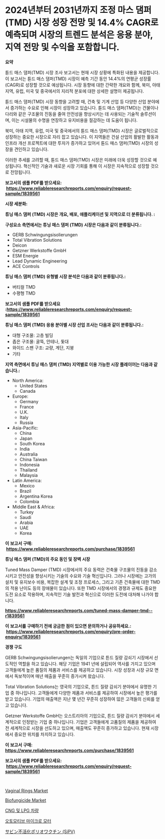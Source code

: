 <p><h1>2024년부터 2031년까지 조정 마스 댐퍼(TMD) 시장 성장 전망 및 14.4% CAGR로 예측되며 시장의 트렌드 분석은 응용 분야, 지역 전망 및 수익을 포함합니다.</h1></p><p><strong>요약</strong></p>
<p><p>튠드 매스 댐퍼(TMD) 시장 조사 보고서는 현재 시장 상황에 특화된 내용을 제공합니다. 이 보고서는 튠드 매스 댐퍼(TMD) 시장이 예측 기간 동안 14.4%의 연평균 성장률(CAGR)로 성장할 것으로 예상됩니다. 시장 동향에 대한 간략한 개요와 함께, 북미, 아태 지역, 유럽, 미국 및 중국에서의 지리적 분포에 대한 상세한 설명이 제공됩니다.</p><p>튠드 매스 댐퍼(TMD) 시장 동향을 고려할 때, 건축 및 기계 산업 등 다양한 산업 분야에서 증가하는 수요로 인해 시장이 성장하고 있습니다. 튠드 매스 댐퍼(TMD)는 건물이나 다리와 같은 구조물의 진동을 줄여 안전성을 향상시키는 데 사용되는 기술적 솔루션이며, 이는 시설물의 수명을 연장하고 유지비용을 절감하는 데 도움이 됩니다.</p><p>북미, 아태 지역, 유럽, 미국 및 중국에서의 튠드 매스 댐퍼(TMD) 시장은 글로벌적으로 성장하는 중요한 시장으로 자리 잡고 있습니다. 이 지역들은 건설 산업의 활발한 활동과 인프라 개선 프로젝트에 대한 투자가 증가하고 있어서 튠드 매스 댐퍼(TMD) 시장의 성장을 견인하고 있습니다.</p><p>이러한 추세를 고려할 때, 튠드 매스 댐퍼(TMD) 시장은 미래에 더욱 성장할 것으로 예상됩니다. 혁신적인 기술과 새로운 시장 기회를 통해 이 시장은 지속적으로 성장할 것으로 전망됩니다.</p></p>
<p><strong>보고서의 샘플 PDF를 받으세요: &nbsp;<a href="https://www.reliableresearchreports.com/enquiry/request-sample/1839561">https://www.reliableresearchreports.com/enquiry/request-sample/1839561</a></strong></p>
<p><strong>시장 세분화:</strong></p>
<p><strong> 튜닝 매스 댐퍼 (TMD) 시장은 개요, 배포, 애플리케이션 및 지역으로 더 분류됩니다. :</strong></p>
<p><strong>구성요소 측면에서는 튜닝 매스 댐퍼 (TMD) 시장은 다음과 같이 분류됩니다.:</strong></p>
<p><ul><li>GERB Schwingungsisolierungen</li><li>Total Vibration Solutions</li><li>Deicon</li><li>Getzner Werkstoffe GmbH</li><li>ESM Energie</li><li>Lead Dynamic Engineering</li><li>ACE Controls</li></ul></p>
<p><strong> 튜닝 매스 댐퍼 (TMD) 유형별 시장 분석은 다음과 같이 분류됩니다.:</strong></p>
<p><ul><li>버티컬 TMD</li><li>수평형 TMD</li></ul></p>
<p><strong>보고서의 샘플 PDF를 받으세요 :<a href="https://www.reliableresearchreports.com/enquiry/request-sample/1839561">https://www.reliableresearchreports.com/enquiry/request-sample/1839561</a></strong></p>
<p><strong> 튜닝 매스 댐퍼 (TMD) 응용 분야별 시장 산업 조사는 다음과 같이 분류됩니다.:</strong></p>
<p><ul><li>대형 구조물: 고층 빌딩</li><li>좁은 구조물: 굴뚝, 안테나, 돛대</li><li>와이드 스팬 구조: 교량, 계단, 지붕</li><li>기타</li></ul></p>
<p><strong>지역 측면에서 튜닝 매스 댐퍼 (TMD) 지역별로 이용 가능한 시장 플레이어는 다음과 같습니다.:</strong></p>
<p><ul>
    <li>
        North America:
        <ul>
            <li>United States</li>
            <li>Canada</li>
        </ul>
    </li>
    <li>
        Europe:
        <ul>
            <li>Germany</li>
            <li>France</li>
            <li>U.K.</li>
            <li>Italy</li>
            <li>Russia</li>
        </ul>
    </li>
    <li>
        Asia-Pacific:
        <ul>
            <li>China</li>
            <li>Japan</li>
            <li>South Korea</li>
            <li>India</li>
            <li>Australia</li>
            <li>China Taiwan</li>
            <li>Indonesia</li>
            <li>Thailand</li>
            <li>Malaysia</li>
        </ul>
    </li>
    <li>
        Latin America:
        <ul>
            <li>Mexico</li>
            <li>Brazil</li>
            <li>Argentina Korea</li>
            <li>Colombia</li>
        </ul>
    </li>
    <li>
        Middle East & Africa:
        <ul>
            <li>Turkey</li>
            <li>Saudi</li>
            <li>Arabia</li>
            <li>UAE</li>
            <li>Korea</li>
        </ul>
    </li>
    </ul></p>
<p><strong>이 보고서 구매: &nbsp;<a href="https://www.reliableresearchreports.com/purchase/1839561">https://www.reliableresearchreports.com/purchase/1839561</a></strong></p>
<p><strong>튜닝 매스 댐퍼 (TMD)의 주요 동인 및 장벽 시장</strong></p>
<p><p>Tuned Mass Damper (TMD) 시장에서의 주요 동력은 건축물 구조물의 진동을 감소시키고 안전성을 향상시키는 기술의 수요와 기술 혁신입니다. 그러나 시장에는 고가의 설치 및 유지보수 비용, 복잡한 설계 및 조정 프로세스, 그리고 기존 건축물에 대한 TMD의 적용 난이도 등의 장애물이 있습니다. 또한 TMD 시장에서의 경쟁과 규제도 중요한 도전 요소로 작용하며, 지속적인 기술 발전과 혁신으로 이러한 도전에 대처해 나가야 합니다.</p></p>
<p><strong><a href="https://www.reliableresearchreports.com/tuned-mass-damper-tmd--r1839561">https://www.reliableresearchreports.com/tuned-mass-damper-tmd--r1839561</a></strong></p>
<p><strong>이 보고서를 구매하기 전에 궁금한 점이 있으면 문의하거나 공유하세요.: &nbsp;<a href="https://www.reliableresearchreports.com/enquiry/pre-order-enquiry/1839561">https://www.reliableresearchreports.com/enquiry/pre-order-enquiry/1839561</a></strong></p>
<p><strong>경쟁 구도</strong></p>
<p><p>GERB Schwingungsisolierungen는 독일의 기업으로 튼드 질량 감쇠기 시장에서 선도적인 역할을 하고 있습니다. 해당 기업은 1941 년에 설립되어 역사를 가지고 있으며 고객들에게 높은 품질의 제품과 서비스를 제공하고 있습니다. 시장 성장과 시장 규모 면에서 독보적이며 매년 매출을 꾸준히 증가시켜 왔습니다. </p><p>Total Vibration Solutions는 영국의 기업으로, 튼드 질량 감쇠기 분야에서 유명한 기업 중 하나입니다. 고객들에게 다양한 제품과 서비스를 제공하여 시장에서 높은 평가를 받고 있습니다. 기업의 매출액은 지난 몇 년간 꾸준히 성장하여 많은 고객들의 신뢰를 얻고 있습니다.</p><p>Getzner Werkstoffe GmbH는 오스트리아의 기업으로, 튼드 질량 감쇠기 분야에서 세계적으로 인정받는 기업 중 하나입니다. 기업은 고객들에게 고품질의 제품을 제공하여 전 세계적으로 시장을 선도하고 있으며, 매출액도 꾸준히 증가하고 있습니다. 현재 시장에서 중요한 위치를 차지하고 있습니다.</p></p>
<p><strong>이 보고서 구매: &nbsp; <a href="https://www.reliableresearchreports.com/purchase/1839561">https://www.reliableresearchreports.com/purchase/1839561</a></strong></p>
<p><strong>보고서의 샘플 PDF를 받으세요: &nbsp;<a href="https://www.reliableresearchreports.com/enquiry/request-sample/1839561">https://www.reliableresearchreports.com/enquiry/request-sample/1839561</a></strong><strong></strong></p>
<p>&nbsp;</p>
<p><p><a href="https://github.com/wwwkeltoum/Market-Research-Report-List-3/blob/main/vaginal-rings-market.md">Vaginal Rings Market</a></p><p><a href="https://github.com/joannesouthgate/Market-Research-Report-List-3/blob/main/biofungicide-market.md">Biofungicide Market</a></p><p><a href="https://github.com/sammyUltyylrich9067856/Market-Research-Report-List-2/blob/main/4190522102390.md">CNG 및 LPG 차량</a></p><p><a href="https://github.com/ConstantinVon/Market-Research-Report-List-1/blob/main/7539297102391.md">오토모티브 마이크로 모터</a></p><p><a href="https://github.com/nemesis2824/Market-Research-Report-List-2/blob/main/4252268107897.md">サビン不活化ポリオワクチン (SiPV)</a></p></p>